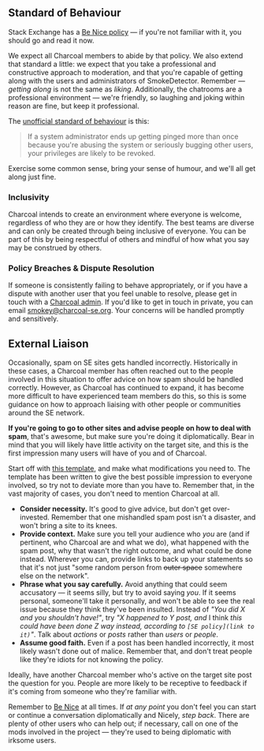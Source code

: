 ## Standard of Behaviour
Stack Exchange has a [Be Nice policy](http://meta.stackexchange.com/help/be-nice) — if you're not familiar with it, you should go and read it now.

We expect all Charcoal members to abide by that policy. We also extend that standard a little: we expect that you take a professional and constructive approach to moderation, and that you're capable of getting along with the users and administrators of SmokeDetector. Remember — *getting along* is not the same as *liking*. Additionally, the chatrooms are a professional environment — we're friendly, so laughing and joking within reason are fine, but keep it professional.

The [unofficial standard of behaviour](http://chat.stackexchange.com/transcript/message/29760077#29760077) is this:

> If a system administrator ends up getting pinged more than once because you're abusing the system or seriously bugging other users, your privileges are likely to be revoked.

Exercise some common sense, bring your sense of humour, and we'll all get along just fine.

### Inclusivity
Charcoal intends to create an environment where everyone is welcome, regardless of who they are or how they identify. The best teams are diverse and can only be created through being inclusive of everyone. You can be part of this by being respectful of others and mindful of how what you say may be construed by others.

### Policy Breaches & Dispute Resolution
If someone is consistently failing to behave appropriately, or if you have a dispute with another user that you feel unable to resolve, please get in touch with a [Charcoal admin](https://charcoal-se.org/people#admins). If you'd like to get in touch in private, you can email smokey@charcoal-se.org. Your concerns will be handled promptly and sensitively.

## External Liaison
Occasionally, spam on SE sites gets handled incorrectly. Historically in these cases, a Charcoal member has often reached out to the people involved in this situation to offer advice on how spam should be handled correctly. However, as Charcoal has continued to expand, it has become more difficult to have experienced team members do this, so this is some guidance on how to approach liaising with other people or communities around the SE network.

**If you're going to go to other sites and advise people on how to deal with spam**, that's awesome, but make sure you're doing it diplomatically. Bear in mind that you will likely have little activity on the target site, and this is the first impression many users will have of you and of Charcoal.

Start off with [this template](https://github.com/Charcoal-SE/SmokeDetector/wiki/Outreach-Template), and make what modifications you need to. The template has been written to give the best possible impression to everyone involved, so try not to deviate more than you have to. Remember that, in the vast majority of cases, you don't need to mention Charcoal at all.

- **Consider necessity.** It's good to give advice, but don't get over-invested. Remember that one mishandled spam post isn't a disaster, and won't bring a site to its knees.
- **Provide context.** Make sure you tell your audience who *you* are (and if pertinent, who Charcoal are and what we do), what happened with the spam post, why that wasn't the right outcome, and what could be done instead. Wherever you can, provide links to back up your statements so that it's not just "some random person from <strike>outer space</strike> somewhere else on the network".
- **Phrase what you say carefully.** Avoid anything that could seem accusatory — it seems silly, but try to avoid saying *you*. If it seems personal, someone'll take it personally, and won't be able to see the real issue because they think they've been insulted. Instead of *"You did X and you shouldn't have!"*, try *"X happened to Y post, and* I think *this could have been done Z way instead, according to `[SE policy](link to it)`"*. Talk about *actions* or *posts* rather than *users* or *people*.
- **Assume good faith.** Even if a post has been handled incorrectly, it most likely wasn't done out of malice. Remember that, and don't treat people like they're idiots for not knowing the policy.

Ideally, have another Charcoal member who's active on the target site post the question for you. People are more likely to be receptive to feedback if it's coming from someone who they're familiar with.

Remember to [Be Nice](http://meta.stackexchange.com/help/be-nice) at all times. If *at any point* you don't feel you can start or continue a conversation diplomatically and Nicely, *step back*. There are plenty of other users who can help out; if necessary, call on one of the mods involved in the project — they're used to being diplomatic with irksome users.